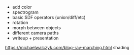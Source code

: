  - add color
 - spectrogram
 - basic SDF operators (union/diff/etc)
 - rotation
 - morph between objects
 - different camera paths
 - writeup + presentation



https://michaelwalczyk.com/blog-ray-marching.html shading
